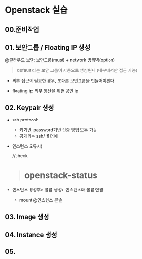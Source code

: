# Openstack 실습

## 00.준비작업



## 01. 보안그룹 / Floating IP 생성

@클라우드 보안: 보안그룹(must) + network 방화벽(option)

> default 라는 보안 그룹이 자동으로 생성된다 (내부에서만 접근 가능)

- 외부 접근이 필요한 경우, 또다른 보안그룹을 만들어야한다



- floating ip: 외부 통신을 위한 공인 ip







## 02. Keypair 생성

- ssh protocol: 
  - 키기반, password기반 인증 방법 모두 가능
  - 공개키는 ssh/ 폴더에 

- 인스턴스 오류시)

  //check

  > # openstack-status



- 인스턴스 생성후> 볼륨 생성> 인스턴스와 볼륨 연결
  	- mount @인스턴스 콘솔

## 03. Image 생성



## 04. Instance 생성



## 05. 